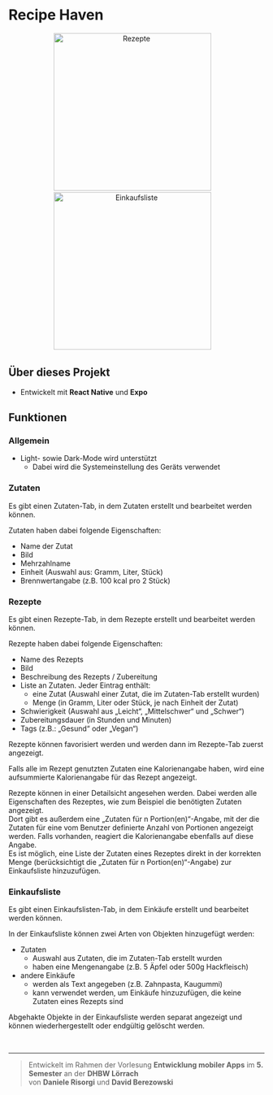# Recipe Haven

<div align="middle">
   <span>&nbsp;&nbsp;&nbsp;</span>
   <img src="https://github.com/user-attachments/assets/dd4e14fa-c7dc-43b1-859b-a505c813f406" alt="Rezepte" width="310"/>
   <span>&nbsp;&nbsp;&nbsp;</span>
   <span>&nbsp;&nbsp;&nbsp;</span>
   <img src="https://github.com/user-attachments/assets/6cbd4e91-166b-4fa5-99cf-957b139097b8" alt="Einkaufsliste" width="310"/>
   <span>&nbsp;&nbsp;&nbsp;</span>
</div>

## Über dieses Projekt
- Entwickelt mit **React Native** und **Expo**

## Funktionen
### Allgemein
- Light- sowie Dark-Mode wird unterstützt
   - Dabei wird die Systemeinstellung des Geräts verwendet

### Zutaten
Es gibt einen Zutaten-Tab, in dem Zutaten erstellt und bearbeitet werden können.

Zutaten haben dabei folgende Eigenschaften:
- Name der Zutat
- Bild
- Mehrzahlname
- Einheit (Auswahl aus: Gramm, Liter, Stück)
- Brennwertangabe (z.B. 100 kcal pro 2 Stück)

### Rezepte
Es gibt einen Rezepte-Tab, in dem Rezepte erstellt und bearbeitet werden können. 

Rezepte haben dabei folgende Eigenschaften:
- Name des Rezepts
- Bild
- Beschreibung des Rezepts / Zubereitung
- Liste an Zutaten. Jeder Eintrag enthält:
   - eine Zutat (Auswahl einer Zutat, die im Zutaten-Tab erstellt wurden)
   - Menge (in Gramm, Liter oder Stück, je nach Einheit der Zutat)
- Schwierigkeit (Auswahl aus „Leicht“, „Mittelschwer“ und „Schwer“)
- Zubereitungsdauer (in Stunden und Minuten)
- Tags (z.B.: „Gesund“ oder „Vegan“)

Rezepte können favorisiert werden und werden dann im Rezepte-Tab zuerst angezeigt.  

Falls alle im Rezept genutzten Zutaten eine Kalorienangabe haben, wird eine aufsummierte Kalorienangabe für das Rezept angezeigt.  

Rezepte können in einer Detailsicht angesehen werden. Dabei werden alle Eigenschaften des Rezeptes, wie zum Beispiel die benötigten Zutaten angezeigt.  
Dort gibt es außerdem eine „Zutaten für n Portion(en)“-Angabe, mit der die Zutaten für eine vom Benutzer definierte Anzahl von Portionen angezeigt werden. Falls vorhanden, reagiert die Kalorienangabe ebenfalls auf diese Angabe.  
Es ist möglich, eine Liste der Zutaten eines Rezeptes direkt in der korrekten Menge (berücksichtigt die „Zutaten für n Portion(en)“-Angabe) zur Einkaufsliste hinzuzufügen.


### Einkaufsliste
Es gibt einen Einkaufslisten-Tab, in dem Einkäufe erstellt und bearbeitet werden können.

In der Einkaufsliste können zwei Arten von Objekten hinzugefügt werden:
- Zutaten
   - Auswahl aus Zutaten, die im Zutaten-Tab erstellt wurden
   - haben eine Mengenangabe (z.B. 5 Äpfel oder 500g Hackfleisch)
- andere Einkäufe
   - werden als Text angegeben (z.B. Zahnpasta, Kaugummi)
   - kann verwendet werden, um Einkäufe hinzuzufügen, die keine Zutaten eines Rezepts sind

Abgehakte Objekte in der Einkaufsliste werden separat angezeigt und können wiederhergestellt oder endgültig gelöscht werden.

<br/>
<hr/>

> Entwickelt im Rahmen der Vorlesung **Entwicklung mobiler Apps** im **5. Semester** an der **DHBW Lörrach**  
> von **Daniele Risorgi** und **David Berezowski** 
